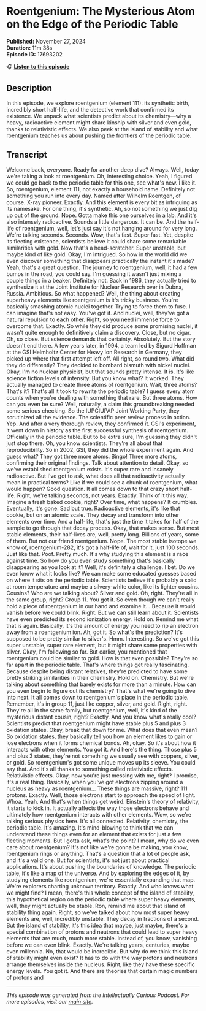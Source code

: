 # Roentgenium: The Mysterious Atom on the Edge of the Periodic Table

**Published:** November 27, 2024  
**Duration:** 11m 38s  
**Episode ID:** 17693202

🎧 **[Listen to this episode](https://intellectuallycurious.buzzsprout.com/2529712/episodes/17693202-roentgenium-the-mysterious-atom-on-the-edge-of-the-periodic-table)**

## Description

In this episode, we explore roentgenium (element 111): its synthetic birth, incredibly short half-life, and the detective work that confirmed its existence. We unpack what scientists predict about its chemistry—why a heavy, radioactive element might share kinship with silver and even gold, thanks to relativistic effects. We also peek at the island of stability and what roentgenium teaches us about pushing the frontiers of the periodic table.

## Transcript

Welcome back, everyone. Ready for another deep dive? Always. Well, today we're taking a look at roentgenium. Oh, interesting choice. Yeah, I figured we could go back to the periodic table for this one, see what's new. I like it. So, roentgenium, element 111, not exactly a household name. Definitely not something you run into every day. Named after Wilhelm Roentgen, of course. X-ray pioneer. Exactly. And this element is every bit as intriguing as its namesake. For one thing, it's synthetic. Ah, so not something we just dig up out of the ground. Nope. Gotta make this one ourselves in a lab. And it's also intensely radioactive. Sounds a little dangerous. It can be. And the half-life of roentgenium, well, let's just say it's not hanging around for very long. We're talking seconds. Seconds. Wow, that's fast. Super fast. Yet, despite its fleeting existence, scientists believe it could share some remarkable similarities with gold. Now that's a head-scratcher. Super unstable, but maybe kind of like gold. Okay, I'm intrigued. So how in the world did we even discover something that disappears practically the instant it's made? Yeah, that's a great question. The journey to roentgenium, well, it had a few bumps in the road, you could say. I'm guessing it wasn't just mixing a couple things in a beaker. Definitely not. Back in 1986, they actually tried to synthesize it at the Joint Institute for Nuclear Research over in Dubna, Russia. Ambitious. So what happened? Well, the thing about creating superheavy elements like roentgenium is it's tricky business. You're basically smashing atomic nuclei together. Trying to force them to fuse. I can imagine that's not easy. You've got it. And nuclei, well, they've got a natural repulsion to each other. Right, so you need immense force to overcome that. Exactly. So while they did produce some promising nuclei, it wasn't quite enough to definitively claim a discovery. Close, but no cigar. Oh, so close. But science demands that certainty. Absolutely. But the story doesn't end there. A few years later, in 1994, a team led by Sigurd Hoffman at the GSI Helmholtz Center for Heavy Ion Research in Germany, they picked up where that first attempt left off. All right, so round two. What did they do differently? They decided to bombard bismuth with nickel nuclei. Okay, I'm no nuclear physicist, but that sounds pretty intense. It is. It's like science fiction levels of intensity. But you know what? It worked. They actually managed to create three atoms of roentgenium. Wait, three atoms? That's it? That's all it took to rewrite the periodic table? I guess every atom counts when you're dealing with something that rare. But three atoms. How can you even be sure? Well, naturally, a claim this groundbreaking needed some serious checking. So the IUPCIUPAP Joint Working Party, they scrutinized all the evidence. The scientific peer review process in action. Yep. And after a very thorough review, they confirmed it. GSI's experiment, it went down in history as the first successful synthesis of roentgenium. Officially in the periodic table. But to be extra sure, I'm guessing they didn't just stop there. Oh, you know scientists. They're all about that reproducibility. So in 2002, GSI, they did the whole experiment again. And guess what? They got three more atoms. Bingo! Three more atoms, confirming their original findings. Talk about attention to detail. Okay, so we've established roentgenium exists. It's super rare and insanely radioactive. But I've got to ask, what does all that radioactivity actually mean in practical terms? Like if we could see a chunk of roentgenium, what would happen? Good question. It all comes down to that crazy short half-life. Right, we're talking seconds, not years. Exactly. Think of it this way. Imagine a fresh baked cookie, right? Over time, what happens? It crumbles. Eventually, it's gone. Sad but true. Radioactive elements, it's like that cookie, but on an atomic scale. They decay and transform into other elements over time. And a half-life, that's just the time it takes for half of the sample to go through that decay process. Okay, that makes sense. But most stable elements, their half-lives are, well, pretty long. Billions of years, some of them. But not our friend roentgenium. Nope. The most stable isotope we know of, roentgenium-282, it's got a half-life of, wait for it, just 100 seconds. Just like that. Poof. Pretty much. It's why studying this element is a race against time. So how do you even study something that's basically disappearing as you look at it? Well, it's definitely a challenge. I bet. Do we even know what it looks like? We can make some educated guesses based on where it sits on the periodic table. Scientists believe it's probably a solid at room temperature and maybe a silvery-white color, like its lighter cousins. Cousins? Who are we talking about? Silver and gold. Oh, right. They're all in the same group, right? Group 11. You got it. So even though we can't really hold a piece of roentgenium in our hand and examine it... Because it would vanish before we could blink. Right. But we can still learn about it. Scientists have even predicted its second ionization energy. Hold on. Remind me what that is again. Basically, it's the amount of energy you need to rip an electron away from a roentgenium ion. Ah, got it. So what's the prediction? It's supposed to be pretty similar to silver's. Hmm. Interesting. So we've got this super unstable, super rare element, but it might share some properties with silver. Okay, I'm following so far. But earlier, you mentioned that roentgenium could be similar to gold. How is that even possible? They're so far apart in the periodic table. That's where things get really fascinating. Because despite being distant relatives, they're predicted to have some pretty striking similarities in their chemistry. Hold on. Chemistry. But we're talking about something that barely exists for more than a minute. How can you even begin to figure out its chemistry? That's what we're going to dive into next. It all comes down to roentgenium's place in the periodic table. Remember, it's in group 11, just like copper, silver, and gold. Right, right. They're all in the same family, but roentgenium, well, it's kind of the mysterious distant cousin, right? Exactly. And you know what's really cool? Scientists predict that roentgenium might have stable plus 5 and plus 3 oxidation states. Okay, break that down for me. What does that even mean? So oxidation states, they basically tell you how an element likes to gain or lose electrons when it forms chemical bonds. Ah, okay. So it's about how it interacts with other elements. You got it. And here's the thing. Those plus 5 and plus 3 states, they're not something we usually see with coppers, silver, or gold. So roentgenium's got some unique moves up its sleeve. You could say that. And it's all thanks to something called relativistic effects. Relativistic effects. Okay, now you're just messing with me, right? I promise, it's a real thing. Basically, when you've got electrons zipping around a nucleus as heavy as roentgenium... These things are massive, right? 111 protons. Exactly. Well, those electrons start to approach the speed of light. Whoa. Yeah. And that's when things get weird. Einstein's theory of relativity, it starts to kick in. It actually affects the way those electrons behave and ultimately how roentgenium interacts with other elements. Wow, so we're talking serious physics here. It's all connected. Relativity, chemistry, the periodic table. It's amazing. It's mind-blowing to think that we can understand these things even for an element that exists for just a few fleeting moments. But I gotta ask, what's the point? I mean, why do we even care about roentgenium? It's not like we're gonna be making, you know, roentgenium rings or anything. That's a question that a lot of people ask, and it's a valid one. But for scientists, it's not just about practical applications. It's about pushing the boundaries of knowledge. The periodic table, it's like a map of the universe. And by exploring the edges of it, by studying elements like roentgenium, we're essentially expanding that map. We're explorers charting unknown territory. Exactly. And who knows what we might find? I mean, there's this whole concept of the island of stability, this hypothetical region on the periodic table where super heavy elements, well, they might actually be stable. Ron, remind me about that island of stability thing again. Right, so we've talked about how most super heavy elements are, well, incredibly unstable. They decay in fractions of a second. But the island of stability, it's this idea that maybe, just maybe, there's a special combination of protons and neutrons that could lead to super heavy elements that are much, much more stable. Instead of, you know, vanishing before we can even blink. Exactly. We're talking years, centuries, maybe even millennia. No, that would be incredible. But why do we think this island of stability might even exist? It has to do with the way protons and neutrons arrange themselves inside the nucleus. Right, like they have these specific energy levels. You got it. And there are theories that certain magic numbers of protons and

---
*This episode was generated from the Intellectually Curious Podcast. For more episodes, visit our [main site](https://intellectuallycurious.buzzsprout.com).*

